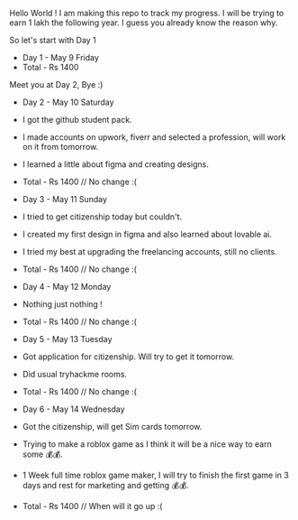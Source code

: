 
Hello World ! I am making this repo to track my progress. 
I will be trying to earn 1 lakh the following year. I guess you already know the reason why.

So let's start with Day 1

* Day 1 - May 9 Friday
* Total - Rs 1400

Meet you at Day 2, Bye :)

* Day 2 - May 10 Saturday
* I got the github student pack.
* I made accounts on upwork, fiverr and selected a profession, will work on it from tomorrow.
* I learned a little about figma and creating designs.
* Total - Rs 1400 // No change :(

* Day 3 - May 11 Sunday
* I tried to get citizenship today but couldn't.
* I created my first design in figma and also learned about lovable ai.
* I tried my best at upgrading the freelancing accounts, still no clients.
* Total - Rs 1400 // No change :(

* Day 4 - May 12 Monday
* Nothing just nothing !
* Total - Rs 1400 // No change :(

* Day 5 - May 13 Tuesday
* Got application for citizenship. Will try to get it tomorrow.
* Did usual tryhackme rooms.
* Total - Rs 1400 // No change :(

* Day 6 - May 14 Wednesday
* Got the citizenship, will get Sim cards tomorrow.
* Trying to make a roblox game as I think it will be a nice way to earn some 💰💰.
* 1 Week full time roblox game maker, I will try to finish the first game in 3 days and rest for marketing and getting 💰💰.
* Total - Rs 1400 // When will it go up :(